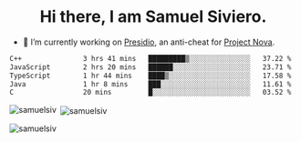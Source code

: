 <h1 align="center">Hi there, I am Samuel Siviero.</h1>

- 🔭 I’m currently working on [Presidio](https://presidio.ac), an anti-cheat for [Project Nova](https://discord.gg/novafn).

<!--START_SECTION:waka-->

```txt
C++               3 hrs 41 mins   █████████▒░░░░░░░░░░░░░░░   37.22 %
JavaScript        2 hrs 20 mins   ██████░░░░░░░░░░░░░░░░░░░   23.71 %
TypeScript        1 hr 44 mins    ████▒░░░░░░░░░░░░░░░░░░░░   17.58 %
Java              1 hr 8 mins     ███░░░░░░░░░░░░░░░░░░░░░░   11.61 %
C                 20 mins         █░░░░░░░░░░░░░░░░░░░░░░░░   03.52 %
```

<!--END_SECTION:waka-->

<p><img align="left" src="https://github-readme-stats.vercel.app/api/top-langs?username=samuelsiv&show_icons=true&locale=en&layout=compact&theme=radical" alt="samuelsiv" /></p>

<p>&nbsp;<img align="center" src="https://github-readme-stats.vercel.app/api?username=samuelsiv&show_icons=true&locale=en&theme=radical" alt="samuelsiv" /></p>
<p align="left"> <img src="https://komarev.com/ghpvc/?username=samuelsiv&label=Profile%20views&color=0e75b6&style=flat" alt="samuelsiv" /> </p>
